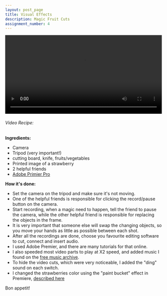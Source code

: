 ```yaml
---
layout: post_page
title: Visual Effects
description: Magic Fruit Cuts
assignment_number: 4
---
```

<div align="center">
<video width="100%" controls>
  <source src="{{site.baseurl}}/img/visual/Sequence_01.mp4" type="video/mp4">
Your browser does not support the video tag.
</video>
</div>

<h6>Video Recipe:</h6>

<b>Ingredients:</b>
<ul>
	<li>Camera</li>
	<li>Tripod (very important!)</li>
	<li> cutting board, knife, fruits/vegetables</li>
	<li> Printed image of a strawberry </li>
	<li> 2 helpful friends</li>
	<li> <a href="http://www.adobe.com/products/premiere.html">Adobe Primier Pro</a></li>
</ul>

<b>How it's done:</b>
<ul>
	<li>Set the camera on the tripod and make sure it's not moving.</li>
	<li>One of the helpful friends is responsible for clicking the record/pause button on the camera.</li>
	<li>Start recording, when a magic need to happen, tell the friend to pause the camera, while the other helpful friend is responsible for replacing the objects in the frame.</li>
	<li>It is very important that someone else will swap the changing objects, so you move your hands as little as possible between each shot.</li>
	<li>After all the recordings are done, choose you favourite editing software to cut, connect and insert audio.</li>
	<li>I used Adobe Premier, and there are many tutorials for that online.</li>
	<li>I also speeded most video parts to play at X2 speed, and added music I found on the <a href="http://freemusicarchive.org/curator/video">free music archive</a>.</li>
	<li>To hide the video cuts, which were very noticeable, I added the "ding" sound on each switch.</li>
	<li>I changed the strawberries color using the "paint bucket" effect in Premiere, <a href="http://disposablefilm.com/Tutorial-2.html">described here</a></li>
</ul>

Bon appetit!